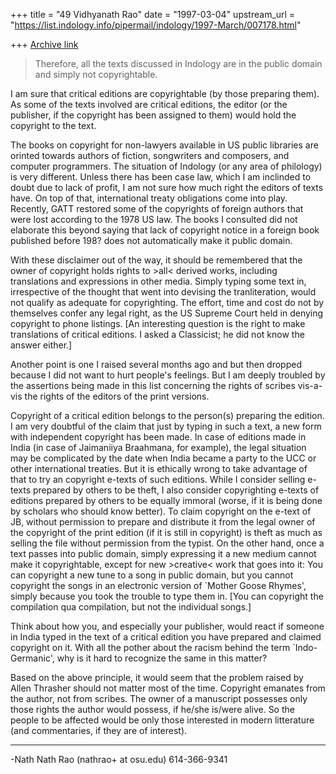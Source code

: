 +++
title = "49 Vidhyanath Rao"
date = "1997-03-04"
upstream_url = "https://list.indology.info/pipermail/indology/1997-March/007178.html"

+++
[Archive link](https://list.indology.info/pipermail/indology/1997-March/007178.html)



>Therefore, all the texts discussed in Indology are in the public domain
>and simply not copyrightable.

I am sure that critical editions are copyrightable (by those preparing
them). As some of the texts involved are critical editions, the editor (or
the publisher, if the copyright has been assigned to them) would hold the
copyright to the text.

The books on copyright for non-lawyers available in US public libraries
are orinted towards authors of fiction, songwriters and composers,
and computer programmers. The situation of Indology (or any area of
philology) is very different. Unless there has been case law, which I
am inclinded to doubt due to lack of profit, I am not sure how much
right the editors of texts have. On top of that, international treaty
obligations come into play. Recently, GATT restored some of the
copyrights of foreign authors that were lost according to the 1978 US
law. The books I consulted did not elaborate this beyond saying that
lack of copyright notice in a foreign book published before 198?
does not automatically make it public domain.

With these disclaimer out of the way, it should be remembered that the
owner of copyright holds rights to >all< derived works, including
translations and expressions in other media. Simply typing some text in,
irrespective of the thought that went into devising the tranliteration,
would not qualify as adequate for copyrighting. The effort, time and
cost do not by themselves confer any legal right, as the US Supreme Court
held in denying copyright to phone listings. [An interesting question
is the right to make translations of critical editions. I asked a
Classicist; he did not know the answer either.]

Another point is one I raised several months ago and but then
dropped because I did not want to hurt people's feelings. But I am
deeply troubled by the assertions being made in this list concerning
the rights of scribes vis-a-vis the rights of the editors of the
print versions.

Copyright of a critical edition belongs to the person(s) preparing the
edition. I am very doubtful of the claim that just by typing in such
a text, a new form with independent copyright has been made. In case of
editions made in India (in case of Jaimaniiya Braahmana, for example),
the legal situation may be complicated by the date when India became
a party to the UCC or other international treaties. But it is ethically
wrong to take advantage of that to try an copyright e-texts of such
editions. While I consider selling e-texts prepared by others to be theft,
I also consider copyrighting e-texts of editions prepared by others to be
equally immoral (worse, if it is being done by scholars who should know
better). To claim copyright on the e-text of JB, without permission to
prepare and distribute it from the legal owner of the copyright of the
print edition (if it is still in copyright) is theft as much as
selling the file without permission from the typist. On the other
hand, once a text passes into public domain, simply expressing it a
new medium cannot make it copyrightable, except for new >creative<
work that goes into it: You can copyright a new tune to a song in
public domain, but you cannot copyright the songs in an
electronic version of `Mother Goose Rhymes', simply because you
took the trouble to type them in. [You can copyright the compilation
qua compilation, but not the individual songs.]

Think about how you, and especially your publisher, would react if
someone in India typed in the text of a critical edition you have
prepared and claimed copyright on it. With all the pother about
the racism behind the term `Indo-Germanic', why is it hard to
recognize the same in this matter?

Based on the above principle, it would seem that the problem raised by
Allen Thrasher should not matter most of the time. Copyright emanates
from the author, not from scribes. The owner of a manuscript possesses
only those rights the author would possess, if he/she is/were alive.
So the people to be affected would be only those interested in
modern litterature (and commentaries, if they are of interest).

-----------

-Nath
Nath Rao (nathrao+ at osu.edu)		614-366-9341




